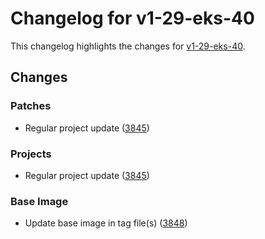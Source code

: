 # Changelog for v1-29-eks-40

This changelog highlights the changes for [v1-29-eks-40](https://github.com/aws/eks-distro/tree/v1-29-eks-40).

## Changes

### Patches
* Regular project update ([3845](https://github.com/aws/eks-distro/pull/3845))

### Projects
* Regular project update ([3845](https://github.com/aws/eks-distro/pull/3845))

### Base Image
* Update base image in tag file(s) ([3848](https://github.com/aws/eks-distro/pull/3848))

